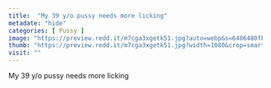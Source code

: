 ```yaml
---
title:  "My 39 y/o pussy needs more licking"
metadate: "hide"
categories: [ Pussy ]
image: "https://preview.redd.it/m7cga3xgetk51.jpg?auto=webp&s=6486480fb3f4315744c25a76294dbf520b693178"
thumb: "https://preview.redd.it/m7cga3xgetk51.jpg?width=1080&crop=smart&auto=webp&s=54be68bdf745876088bfdced1628aedc82d330d3"
visit: ""
---
```

My 39 y/o pussy needs more licking
